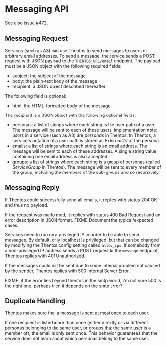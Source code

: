 # Messaging API

See also issue #472.

## Messaging Request

Services (such as A3) can use Thentos to send messages to users or arbitrary
email addresses. To send a message, the service sends a POST request with
JSON payload to the `THENTOS_URL/email` endpoint. The payload must be a
JSON object with the following required fields:

* subject: the subject of the message
* body: the plain-text body of the message
* recipient: a JSON object described thereafter

The following field is optional:

* html: the HTML-formatted body of the message

The recipient is a JSON object with the following optional fields:

* personas: a list of strings where each string is the user
  path of a user. The message will be sent to each of these users.
  Implementation note: *users* in a service (such as A3) are *personas* in
  Thentos. In Thentos, a service's notation of a user path is stored as
  *ExternalUrl* of the persona.
* emails: a list of strings where each string is an email address.
  The message will be sent to each of these addresses. A single
  string value containing one email address is also accepted.
* groups: a list of strings where each string is a group of personas
  (called *ServiceGroup* in Thentos). The message will be sent to
  every member of the group, including the members of the sub-groups
  and so recursively.

## Messaging Reply

If Thentos could successfully send all emails, it replies with status
204 OK and thus no payload.

If the request was malformed, it replies with status 400 Bad Request and an
error description in JSON format. FIXME Document the typical/expected cases.

Services need to run on a privileged IP in order to be able to send
messages. By default, only localhost is privileged, but that can be changed
by modifying the Thentos config setting called `allow_ips`. If
somebody from a non-privileged IP address sends a POST request to the `message`
endpoint, Thentos replies with 401 Unauthorized.

If the messages could not be sent due to some internal problem not caused
by the sender, Thentos replies with 500 Internal Server Error.

FIXME: if the error lies beyond thentos in the smtp world, i'm not
sure 500 is the right one.  perhaps then it depends on the smtp error?

## Duplicate Handling

Thentos makes sure that a message is sent at most once to each user.

If one recipient is listed more than once (either directly or via
different personas belonging to the same user, or groups that the same
user is a member of), the email is only sent once.  This behavior
guarantees that the service does not learn about which personas belong
to the same user.
